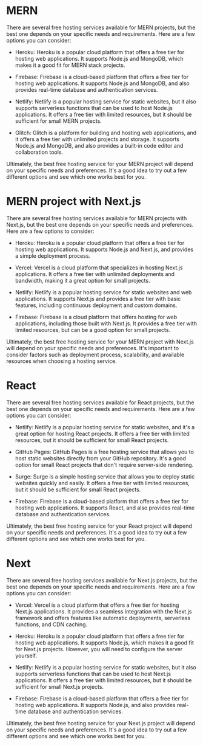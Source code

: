 # MERN

There are several free hosting services available for MERN projects, but the best one depends on your specific needs and requirements. Here are a few options you can consider:

- Heroku: Heroku is a popular cloud platform that offers a free tier for hosting web applications. It supports Node.js and MongoDB, which makes it a good fit for MERN stack projects.

- Firebase: Firebase is a cloud-based platform that offers a free tier for hosting web applications. It supports Node.js and MongoDB, and also provides real-time database and authentication services.

- Netlify: Netlify is a popular hosting service for static websites, but it also supports serverless functions that can be used to host Node.js applications. It offers a free tier with limited resources, but it should be sufficient for small MERN projects.

- Glitch: Glitch is a platform for building and hosting web applications, and it offers a free tier with unlimited projects and storage. It supports Node.js and MongoDB, and also provides a built-in code editor and collaboration tools.

Ultimately, the best free hosting service for your MERN project will depend on your specific needs and preferences. It's a good idea to try out a few different options and see which one works best for you.

# MERN project with Next.js

There are several free hosting services available for MERN projects with Next.js, but the best one depends on your specific needs and preferences. Here are a few options to consider:

- Heroku: Heroku is a popular cloud platform that offers a free tier for hosting web applications. It supports Node.js and Next.js, and provides a simple deployment process.

- Vercel: Vercel is a cloud platform that specializes in hosting Next.js applications. It offers a free tier with unlimited deployments and bandwidth, making it a great option for small projects.

- Netlify: Netlify is a popular hosting service for static websites and web applications. It supports Next.js and provides a free tier with basic features, including continuous deployment and custom domains.

- Firebase: Firebase is a cloud platform that offers hosting for web applications, including those built with Next.js. It provides a free tier with limited resources, but can be a good option for small projects.

Ultimately, the best free hosting service for your MERN project with Next.js will depend on your specific needs and preferences. It's important to consider factors such as deployment process, scalability, and available resources when choosing a hosting service.

# React

There are several free hosting services available for React projects, but the best one depends on your specific needs and requirements. Here are a few options you can consider:

- Netlify: Netlify is a popular hosting service for static websites, and it's a great option for hosting React projects. It offers a free tier with limited resources, but it should be sufficient for small React projects.

- GitHub Pages: GitHub Pages is a free hosting service that allows you to host static websites directly from your GitHub repository. It's a good option for small React projects that don't require server-side rendering.

- Surge: Surge is a simple hosting service that allows you to deploy static websites quickly and easily. It offers a free tier with limited resources, but it should be sufficient for small React projects.

- Firebase: Firebase is a cloud-based platform that offers a free tier for hosting web applications. It supports React, and also provides real-time database and authentication services.

Ultimately, the best free hosting service for your React project will depend on your specific needs and preferences. It's a good idea to try out a few different options and see which one works best for you.

# Next

There are several free hosting services available for Next.js projects, but the best one depends on your specific needs and requirements. Here are a few options you can consider:

- Vercel: Vercel is a cloud platform that offers a free tier for hosting Next.js applications. It provides a seamless integration with the Next.js framework and offers features like automatic deployments, serverless functions, and CDN caching.

- Heroku: Heroku is a popular cloud platform that offers a free tier for hosting web applications. It supports Node.js, which makes it a good fit for Next.js projects. However, you will need to configure the server yourself.

- Netlify: Netlify is a popular hosting service for static websites, but it also supports serverless functions that can be used to host Next.js applications. It offers a free tier with limited resources, but it should be sufficient for small Next.js projects.

- Firebase: Firebase is a cloud-based platform that offers a free tier for hosting web applications. It supports Node.js, and also provides real-time database and authentication services.

Ultimately, the best free hosting service for your Next.js project will depend on your specific needs and preferences. It's a good idea to try out a few different options and see which one works best for you.
